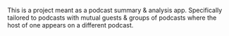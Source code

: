 This is a project meant as a podcast summary & analysis app. Specifically tailored to podcasts with mutual guests & groups of podcasts where the host of one appears on a different podcast.
